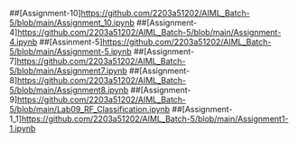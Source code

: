 ##[Assignment-10]https://github.com/2203a51202/AIML_Batch-5/blob/main/Assignment_10.ipynb
##[Assignment-4]https://github.com/2203a51202/AIML_Batch-5/blob/main/Assignment-4.ipynb
##[Assinment-5]https://github.com/2203a51202/AIML_Batch-5/blob/main/Assignment-5.ipynb
##[Assignment-7]https://github.com/2203a51202/AIML_Batch-5/blob/main/Assignment7.ipynb
##[Assignment-8]https://github.com/2203a51202/AIML_Batch-5/blob/main/Assignment8.ipynb
##[Assignment-9]https://github.com/2203a51202/AIML_Batch-5/blob/main/Lab09_RF_Classification.ipynb
##[Assignment-1_1]https://github.com/2203a51202/AIML_Batch-5/blob/main/Assignment1-1.ipynb
